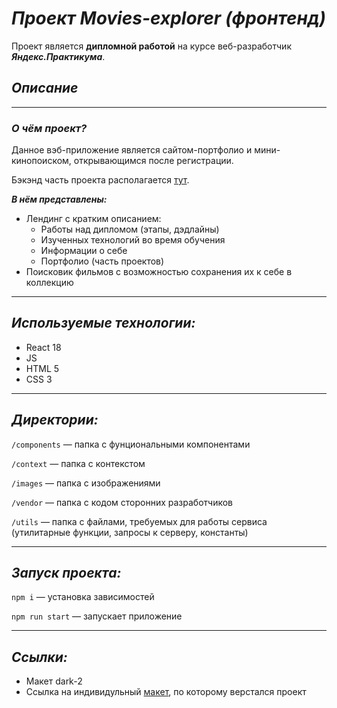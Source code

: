 # ***Проект Movies-explorer (фронтенд)***
Проект является **дипломной работой** на курсе веб-разработчик ***Яндекс.Практикума***.
## *Описание*
----
### ***О чём проект?***

Данное вэб-приложение является сайтом-портфолио и мини-кинопоиском, открывающимся после регистрации.

Бэкэнд часть проекта располагается [тут](https://github.com/AleksNau/movies-explorer-api).

***В нём представлены:***

* Лендинг c кратким описанием:
    + Работы над дипломом (этапы, дэдлайны)
    + Изученных технологий во время обучения
    + Информации о себе
    + Портфолио (часть проектов)
* Поисковик фильмов с возможностью сохранения их к себе в коллекцию

---
## *Используемые технологии:*

* React 18
* JS
* HTML 5
* CSS 3

---
## *Директории:*

`/components` — папка с фунциональными компонентами

`/context` — папка с контекстом

`/images` — папка c изображениями

`/vendor` — папка с кодом сторонних разработчиков

`/utils` — папка с файлами, требуемых для работы сервиса (утилитарные функции, запросы к серверу, константы)

---
## *Запуск проекта:*
`npm i` — установка зависимостей

`npm run start` — запускает приложение

---
## *Ссылки:*
* Макет dark-2
* Ссылка на индивидульный [макет](https://www.figma.com/file/6FMWkB94wE7KTkcCgUXtnC/%D0%94%D0%B8%D0%BF%D0%BB%D0%BE%D0%BC%D0%BD%D1%8B%D0%B9-%D0%BF%D1%80%D0%BE%D0%B5%D0%BA%D1%82?type=design&node-id=1-7266), по которому верстался проект